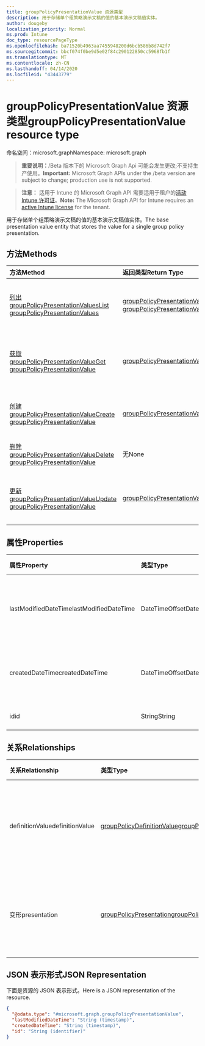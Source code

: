```yaml
---
title: groupPolicyPresentationValue 资源类型
description: 用于存储单个组策略演示文稿的值的基本演示文稿值实体。
author: dougeby
localization_priority: Normal
ms.prod: Intune
doc_type: resourcePageType
ms.openlocfilehash: ba71520b4963aa7455948200d6bcb586b8d742f7
ms.sourcegitcommit: bbcf074f0be9d5e02f84c290122850cc5968fb1f
ms.translationtype: MT
ms.contentlocale: zh-CN
ms.lasthandoff: 04/14/2020
ms.locfileid: "43443779"
---
```

# <a name="grouppolicypresentationvalue-resource-type"></a><span data-ttu-id="cacdc-103">groupPolicyPresentationValue 资源类型</span><span class="sxs-lookup"><span data-stu-id="cacdc-103">groupPolicyPresentationValue resource type</span></span>

<span data-ttu-id="cacdc-104">命名空间：microsoft.graph</span><span class="sxs-lookup"><span data-stu-id="cacdc-104">Namespace: microsoft.graph</span></span>

> <span data-ttu-id="cacdc-105">**重要说明：**/Beta 版本下的 Microsoft Graph Api 可能会发生更改;不支持生产使用。</span><span class="sxs-lookup"><span data-stu-id="cacdc-105">**Important:** Microsoft Graph APIs under the /beta version are subject to change; production use is not supported.</span></span>

> <span data-ttu-id="cacdc-106">**注意：** 适用于 Intune 的 Microsoft Graph API 需要适用于租户的[活动 Intune 许可证](https://go.microsoft.com/fwlink/?linkid=839381)。</span><span class="sxs-lookup"><span data-stu-id="cacdc-106">**Note:** The Microsoft Graph API for Intune requires an [active Intune license](https://go.microsoft.com/fwlink/?linkid=839381) for the tenant.</span></span>

<span data-ttu-id="cacdc-107">用于存储单个组策略演示文稿的值的基本演示文稿值实体。</span><span class="sxs-lookup"><span data-stu-id="cacdc-107">The base presentation value entity that stores the value for a single group policy presentation.</span></span>

## <a name="methods"></a><span data-ttu-id="cacdc-108">方法</span><span class="sxs-lookup"><span data-stu-id="cacdc-108">Methods</span></span>
|<span data-ttu-id="cacdc-109">方法</span><span class="sxs-lookup"><span data-stu-id="cacdc-109">Method</span></span>|<span data-ttu-id="cacdc-110">返回类型</span><span class="sxs-lookup"><span data-stu-id="cacdc-110">Return Type</span></span>|<span data-ttu-id="cacdc-111">说明</span><span class="sxs-lookup"><span data-stu-id="cacdc-111">Description</span></span>|
|:---|:---|:---|
|[<span data-ttu-id="cacdc-112">列出 groupPolicyPresentationValues</span><span class="sxs-lookup"><span data-stu-id="cacdc-112">List groupPolicyPresentationValues</span></span>](../api/intune-grouppolicy-grouppolicypresentationvalue-list.md)|<span data-ttu-id="cacdc-113">[groupPolicyPresentationValue](../resources/intune-grouppolicy-grouppolicypresentationvalue.md)集合</span><span class="sxs-lookup"><span data-stu-id="cacdc-113">[groupPolicyPresentationValue](../resources/intune-grouppolicy-grouppolicypresentationvalue.md) collection</span></span>|<span data-ttu-id="cacdc-114">列出[groupPolicyPresentationValue](../resources/intune-grouppolicy-grouppolicypresentationvalue.md)对象的属性和关系。</span><span class="sxs-lookup"><span data-stu-id="cacdc-114">List properties and relationships of the [groupPolicyPresentationValue](../resources/intune-grouppolicy-grouppolicypresentationvalue.md) objects.</span></span>|
|[<span data-ttu-id="cacdc-115">获取 groupPolicyPresentationValue</span><span class="sxs-lookup"><span data-stu-id="cacdc-115">Get groupPolicyPresentationValue</span></span>](../api/intune-grouppolicy-grouppolicypresentationvalue-get.md)|[<span data-ttu-id="cacdc-116">groupPolicyPresentationValue</span><span class="sxs-lookup"><span data-stu-id="cacdc-116">groupPolicyPresentationValue</span></span>](../resources/intune-grouppolicy-grouppolicypresentationvalue.md)|<span data-ttu-id="cacdc-117">读取[groupPolicyPresentationValue](../resources/intune-grouppolicy-grouppolicypresentationvalue.md)对象的属性和关系。</span><span class="sxs-lookup"><span data-stu-id="cacdc-117">Read properties and relationships of the [groupPolicyPresentationValue](../resources/intune-grouppolicy-grouppolicypresentationvalue.md) object.</span></span>|
|[<span data-ttu-id="cacdc-118">创建 groupPolicyPresentationValue</span><span class="sxs-lookup"><span data-stu-id="cacdc-118">Create groupPolicyPresentationValue</span></span>](../api/intune-grouppolicy-grouppolicypresentationvalue-create.md)|[<span data-ttu-id="cacdc-119">groupPolicyPresentationValue</span><span class="sxs-lookup"><span data-stu-id="cacdc-119">groupPolicyPresentationValue</span></span>](../resources/intune-grouppolicy-grouppolicypresentationvalue.md)|<span data-ttu-id="cacdc-120">创建新的[groupPolicyPresentationValue](../resources/intune-grouppolicy-grouppolicypresentationvalue.md)对象。</span><span class="sxs-lookup"><span data-stu-id="cacdc-120">Create a new [groupPolicyPresentationValue](../resources/intune-grouppolicy-grouppolicypresentationvalue.md) object.</span></span>|
|[<span data-ttu-id="cacdc-121">删除 groupPolicyPresentationValue</span><span class="sxs-lookup"><span data-stu-id="cacdc-121">Delete groupPolicyPresentationValue</span></span>](../api/intune-grouppolicy-grouppolicypresentationvalue-delete.md)|<span data-ttu-id="cacdc-122">无</span><span class="sxs-lookup"><span data-stu-id="cacdc-122">None</span></span>|<span data-ttu-id="cacdc-123">删除[groupPolicyPresentationValue](../resources/intune-grouppolicy-grouppolicypresentationvalue.md)。</span><span class="sxs-lookup"><span data-stu-id="cacdc-123">Deletes a [groupPolicyPresentationValue](../resources/intune-grouppolicy-grouppolicypresentationvalue.md).</span></span>|
|[<span data-ttu-id="cacdc-124">更新 groupPolicyPresentationValue</span><span class="sxs-lookup"><span data-stu-id="cacdc-124">Update groupPolicyPresentationValue</span></span>](../api/intune-grouppolicy-grouppolicypresentationvalue-update.md)|[<span data-ttu-id="cacdc-125">groupPolicyPresentationValue</span><span class="sxs-lookup"><span data-stu-id="cacdc-125">groupPolicyPresentationValue</span></span>](../resources/intune-grouppolicy-grouppolicypresentationvalue.md)|<span data-ttu-id="cacdc-126">更新[groupPolicyPresentationValue](../resources/intune-grouppolicy-grouppolicypresentationvalue.md)对象的属性。</span><span class="sxs-lookup"><span data-stu-id="cacdc-126">Update the properties of a [groupPolicyPresentationValue](../resources/intune-grouppolicy-grouppolicypresentationvalue.md) object.</span></span>|

## <a name="properties"></a><span data-ttu-id="cacdc-127">属性</span><span class="sxs-lookup"><span data-stu-id="cacdc-127">Properties</span></span>
|<span data-ttu-id="cacdc-128">属性</span><span class="sxs-lookup"><span data-stu-id="cacdc-128">Property</span></span>|<span data-ttu-id="cacdc-129">类型</span><span class="sxs-lookup"><span data-stu-id="cacdc-129">Type</span></span>|<span data-ttu-id="cacdc-130">说明</span><span class="sxs-lookup"><span data-stu-id="cacdc-130">Description</span></span>|
|:---|:---|:---|
|<span data-ttu-id="cacdc-131">lastModifiedDateTime</span><span class="sxs-lookup"><span data-stu-id="cacdc-131">lastModifiedDateTime</span></span>|<span data-ttu-id="cacdc-132">DateTimeOffset</span><span class="sxs-lookup"><span data-stu-id="cacdc-132">DateTimeOffset</span></span>|<span data-ttu-id="cacdc-133">上次修改对象的日期和时间。</span><span class="sxs-lookup"><span data-stu-id="cacdc-133">The date and time the object was last modified.</span></span>|
|<span data-ttu-id="cacdc-134">createdDateTime</span><span class="sxs-lookup"><span data-stu-id="cacdc-134">createdDateTime</span></span>|<span data-ttu-id="cacdc-135">DateTimeOffset</span><span class="sxs-lookup"><span data-stu-id="cacdc-135">DateTimeOffset</span></span>|<span data-ttu-id="cacdc-136">对象的创建日期和时间。</span><span class="sxs-lookup"><span data-stu-id="cacdc-136">The date and time the object was created.</span></span>|
|<span data-ttu-id="cacdc-137">id</span><span class="sxs-lookup"><span data-stu-id="cacdc-137">id</span></span>|<span data-ttu-id="cacdc-138">String</span><span class="sxs-lookup"><span data-stu-id="cacdc-138">String</span></span>|<span data-ttu-id="cacdc-139">实体的键。</span><span class="sxs-lookup"><span data-stu-id="cacdc-139">Key of the entity.</span></span>|

## <a name="relationships"></a><span data-ttu-id="cacdc-140">关系</span><span class="sxs-lookup"><span data-stu-id="cacdc-140">Relationships</span></span>
|<span data-ttu-id="cacdc-141">关系</span><span class="sxs-lookup"><span data-stu-id="cacdc-141">Relationship</span></span>|<span data-ttu-id="cacdc-142">类型</span><span class="sxs-lookup"><span data-stu-id="cacdc-142">Type</span></span>|<span data-ttu-id="cacdc-143">说明</span><span class="sxs-lookup"><span data-stu-id="cacdc-143">Description</span></span>|
|:---|:---|:---|
|<span data-ttu-id="cacdc-144">definitionValue</span><span class="sxs-lookup"><span data-stu-id="cacdc-144">definitionValue</span></span>|[<span data-ttu-id="cacdc-145">groupPolicyDefinitionValue</span><span class="sxs-lookup"><span data-stu-id="cacdc-145">groupPolicyDefinitionValue</span></span>](../resources/intune-grouppolicy-grouppolicydefinitionvalue.md)|<span data-ttu-id="cacdc-146">与演示文稿值关联的组策略定义值。</span><span class="sxs-lookup"><span data-stu-id="cacdc-146">The group policy definition value associated with the presentation value.</span></span>|
|<span data-ttu-id="cacdc-147">变形</span><span class="sxs-lookup"><span data-stu-id="cacdc-147">presentation</span></span>|[<span data-ttu-id="cacdc-148">groupPolicyPresentation</span><span class="sxs-lookup"><span data-stu-id="cacdc-148">groupPolicyPresentation</span></span>](../resources/intune-grouppolicy-grouppolicypresentation.md)|<span data-ttu-id="cacdc-149">与演示文稿值关联的组策略演示文稿。</span><span class="sxs-lookup"><span data-stu-id="cacdc-149">The group policy presentation associated with the presentation value.</span></span>|

## <a name="json-representation"></a><span data-ttu-id="cacdc-150">JSON 表示形式</span><span class="sxs-lookup"><span data-stu-id="cacdc-150">JSON Representation</span></span>
<span data-ttu-id="cacdc-151">下面是资源的 JSON 表示形式。</span><span class="sxs-lookup"><span data-stu-id="cacdc-151">Here is a JSON representation of the resource.</span></span>
<!-- {
  "blockType": "resource",
  "keyProperty": "id",
  "@odata.type": "microsoft.graph.groupPolicyPresentationValue"
}
-->
``` json
{
  "@odata.type": "#microsoft.graph.groupPolicyPresentationValue",
  "lastModifiedDateTime": "String (timestamp)",
  "createdDateTime": "String (timestamp)",
  "id": "String (identifier)"
}
```



